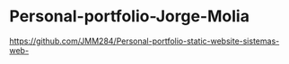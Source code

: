 # Personal-portfolio-Jorge-Molia
https://github.com/JMM284/Personal-portfolio-static-website-sistemas-web-

